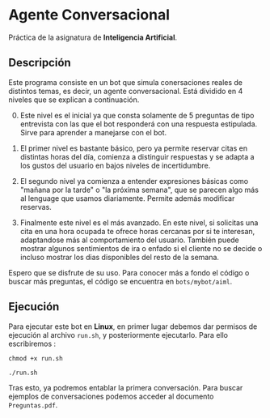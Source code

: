 # Agente Conversacional

Práctica de la asignatura de **Inteligencia Artificial**.

## Descripción

Este programa consiste en un bot que simula conersaciones reales de distintos temas, es decir, un agente conversacional. Está dividido en 4 niveles que se explican a continuación.

0. Este nivel es el inicial ya que consta solamente de 5 preguntas de tipo entrevista con las que el bot responderá con una respuesta estipulada. Sirve para aprender a manejarse con el bot.

1. El primer nivel es bastante básico, pero ya permite reservar citas en distintas horas del día, comienza a distinguir respuestas y se adapta a los gustos del usuario en bajos niveles de incertidumbre.

2. El segundo nivel ya comienza a entender expresiones básicas como "mañana por la tarde" o "la próxima semana", que se parecen algo más al lenguage que usamos diariamente. Permite además modificar reservas.

3. Finalmente este nivel es el más avanzado. En este nivel, si solicitas una cita en una hora ocupada te ofrece horas cercanas por si te interesan, adaptandose más al comportamiento del usuario. También puede mostrar algunos sentimientos de ira o enfado si el cliente no se decide o incluso mostrar los dias disponibles del resto de la semana.

Espero que se disfrute de su uso. Para conocer más a fondo el código o buscar más preguntas, el código se encuentra en `bots/mybot/aiml`.

## Ejecución

Para ejecutar este bot en **Linux**, en primer lugar debemos dar permisos de ejecución al archivo `run.sh`, y posteriormente ejecutarlo. Para ello escribiremos : 

`chmod +x run.sh`

`./run.sh`

Tras esto, ya podremos entablar la primera conversación. Para buscar ejemplos de conversaciones podemos acceder al documento `Preguntas.pdf`.